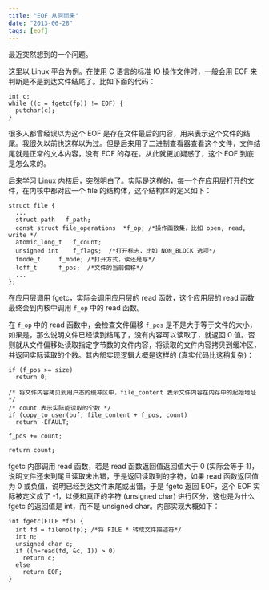 ```yaml
---
title: "EOF 从何而来"
date: "2013-06-28"
tags: [eof]
---
```


最近突然想到的一个问题。

这里以 Linux 平台为例。在使用 C 语言的标准 IO 操作文件时，一般会用 EOF 来判断是不是到达文件结尾了。比如下面的代码：

    int c;
    while ((c = fgetc(fp)) != EOF) {
      putchar(c);
    }

很多人都曾经误以为这个 EOF 是存在文件最后的内容，用来表示这个文件的结尾。我很久以前也这样以为过。但是后来用了二进制查看器查看这个文件，文件结尾就是正常的文本内容，没有 EOF 的存在。从此就更加疑惑了，这个 EOF 到底是怎么来的。

后来学习 Linux 内核后，突然明白了。实际是这样的，每一个在应用层打开的文件，在内核中都对应一个 file 的结构体，这个结构体的定义如下：

    struct file {
      ...
      struct path   f_path;
      const struct file_operations  *f_op; /*操作函数集，比如 open, read, write */
      atomic_long_t   f_count;
      unsigned int    f_flags;  /*打开标志，比如 NON_BLOCK 选项*/
      fmode_t     f_mode; /*打开方式，读还是写*/
      loff_t      f_pos;  /*文件的当前偏移*/
      ...
    };

在应用层调用 fgetc，实际会调用应用层的 read 函数，这个应用层的 read 函数最终会到内核中调用 `f_op` 中的 read 函数。

在 `f_op` 中的 read 函数中，会检查文件偏移 `f_pos` 是不是大于等于文件的大小，如果是，那么说明文件已经读到结尾了，没有内容可以读取了，就返回 0 值。否则就从文件偏移处读取指定字节数的文件内容，将读取的文件内容拷贝到缓冲区，并返回实际读取的个数。其内部实现逻辑大概是这样的 (真实代码比这稍复杂)：

    if (f_pos >= size) 
      return 0;
      
    /* 将文件内容拷贝到用户态的缓冲区中，file_content 表示文件内容在内存中的起始地址 */
    /* count 表示实际能读取的个数 */
    if (copy_to_user(buf, file_content + f_pos, count) 
      return -EFAULT;

    f_pos += count;

    return count;

fgetc 内部调用 read 函数，若是 read 函数返回值返回值大于 0 (实际会等于 1)，说明文件还未到尾且读取未出错，于是返回读取到的字符，如果 read 函数返回值为 0 或负值，说明已经到达文件末尾或出错，于是 fgetc 返回 EOF，这个 EOF 实际被定义成了 -1，以便和真正的字符 (unsigned char) 进行区分，这也是为什么 fgetc 的返回值是 int，而不是 unsigned char。内部实现大概如下：

    int fgetc(FILE *fp) {
      int fd = fileno(fp); /*将 FILE * 转成文件描述符*/
      int n;
      unsigned char c;
      if ((n=read(fd, &c, 1)) > 0)
        return c;
      else
        return EOF;
    }
